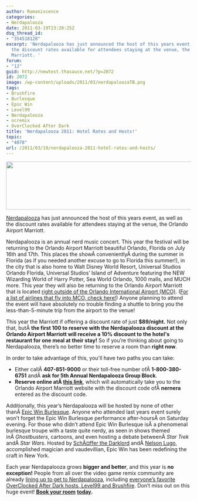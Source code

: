 ```yaml
---
author: Ramaniscence
categories:
- Nerdapalooza
date: 2011-03-19T23:20:25Z
dsq_thread_id:
- "354518128"
excerpt: 'Nerdapalooza has just announced the host of this years event, as well as
  the discount rates available for attendees staying at the venue, the Orlando Airport
  Marriott. '
forum:
- "12"
guid: http://newtest.thasauce.net/?p=2072
id: 2072
image: /wp-content/uploads/2011/03/nerdapaloozaTB.png
tags:
- Brushfire
- Burlesque
- Epic Win
- Level99
- Nerdapalooza
- ocremix
- OverClocked After Dark
title: 'Nerdapalooza 2011: Hotel Rates and Hosts!'
topic:
- "4078"
url: /2011/03/19/nerdapalooza-2011-hotel-rates-and-hosts/
---
```


<img class="aligncenter" src="http://nerdapalooza.org/wp-content/uploads/2011/03/napheader.jpg" alt="" width="576" height="131" />

[Nerdapalooza](http://nerdapalooza.org) has just announced the host of this years event, as well as the discount rates available for attendees staying at the venue, the Orlando Airport Marriott.

Nerdapalooza is an annual nerd music concert. This year the festival will be returning to the Orlando Airport Marriott beautiful Orlando, Florida on July 16th and 17th. This places the showÂ convenientlyÂ during the summer in Florida (as if you needed another excuse to go to Florida this summer!), in the city that is also home to Walt Disney World Resort, Universal Studios Orlando Florida, Universal Studios&#8217; Island of Adventure featuring the NEW Wizarding World of Harry Potter, Sea World Orlando, 1000 malls, and MUCH more. This year they will also be returning to the Orlando Airport Marriott that is located [right outside of the Orlando International Airport (MCO)](http://www.orlandoairports.net/). ([For a list of airlines that fly into MCO, check here!](http://www.orlandoairports.net/ops/airlines.htm)) Anyone planning to attend the event will have absolutely no trouble finding a shuttle to bring you the less-than-5-minute trip from the airport to the venue!

This year the Marriott if offering a discount rate of just **$89/night.** Not only that, butÂ **the first 100 to reserve with the Nerdapalooza discount at the Orlando Airport Marriott will receive a 10% discount to the hotel's restaurant for one meal at their stay!** So if you&#8217;re thinking about going to Nerdapalooza, there&#8217;s no better time to reserve a room than **right now**.

In order to take advantage of this, you'll have two paths you can take:

  * Either callÂ **407-851-9000** or their toll-free number ofÂ **1-800-380-6751** andÂ **ask for 5th Annual Nerdapalooza Group Block**.
  * **Reserve online atÂ <a rel="nofollow" href="http://www.marriott.com/hotels/travel/mcoap-orlando-airport-marriott/?toDate=&groupCode=nernera&fromDate=&app=resvlink">this link</a>**, which will automatically take you to the Orlando Airport Marriott website with the discount code ofÂ **nernera** entered as the discount code.

Additionally, this year&#8217;s Nerdapalooza will be hosted by none of other thanÂ <a rel="nofollow" href="http://www.epicwinburlesque.com/">Epic Win Burlesque</a>. Anyone who attended last years event surely won&#8217;t forget the Epic Win Burlesque performance after-hoursÂ on Saturday evening. For those who didn&#8217;t attend Epic Win Burlesque isÂ a phenomenal burlesque troupe with a taste quite nerdy, as seen in shows themed inÂ _Ghostbusters_, cartoons, and even hosting a debate betweenÂ _Star Trek_ andÂ _Star Wars_. Hosted by [SchÃ¤ffer the Darklord](http://www.schafferthedarklord.com/) andÂ <a rel="nofollow" href="http://www.nelsonlugo.com/home.html">Nelson Lugo</a>, accomplished magician and vaudevillian, Epic Win has been redefining the craft in New York.

Each year Nerdapalooza grows **bigger and better**, and this year is **no exception!** People from all over the video game remix community are already [lining up to get to Nerdapalooza](http://ocremix.org/forums/showthread.php?t=27256), including [everyone&#8217;s favorite OverClocked After Dark hosts, Level99 and Brushfire](http://lemonsinseries.com/ocrab/). Don&#8217;t miss out on this huge event! **[Book your room](http://www.marriott.com/hotels/travel/mcoap-orlando-airport-marriott/?toDate=&groupCode=nernera&fromDate=&app=resvlink)** **[today](http://www.marriott.com/hotels/travel/mcoap-orlando-airport-marriott/?toDate=&groupCode=nernera&fromDate=&app=resvlink).**